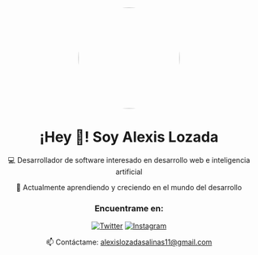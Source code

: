 <div align="center">
  <img src="[https://avatars.githubusercontent.com/u/73295269?v=4](https://i.imgur.com/Qv4Vlx6.png)" width="200" style="border-radius: 100px;" />
  
  # ¡Hey 👋! Soy Alexis Lozada

  💻 Desarrollador de software interesado en desarrollo web e inteligencia artificial
  
  🌱 Actualmente aprendiendo y creciendo en el mundo del desarrollo

  ### Encuentrame en:
  
  [![Twitter](https://img.shields.io/badge/-Twitter-1DA1F2?style=for-the-badge&logo=twitter&logoColor=white)](https://twitter.com/TU_USUARIO)
  [![Instagram](https://img.shields.io/badge/-Instagram-E4405F?style=for-the-badge&logo=instagram&logoColor=white)](https://instagram.com/TU_USUARIO)
  
  📫 Contáctame: alexislozadasalinas11@gmail.com
</div>
